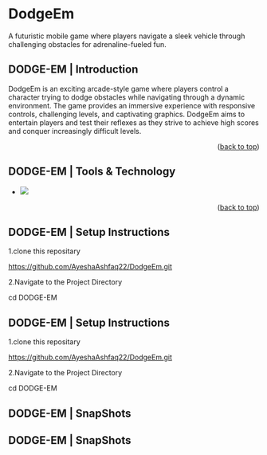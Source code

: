 # DodgeEm
 A futuristic mobile game where players navigate a sleek vehicle through challenging obstacles for adrenaline-fueled fun.
 

## DODGE-EM | Introduction
DodgeEm is an exciting arcade-style game where players control a character trying to dodge obstacles while navigating through a dynamic environment. The game provides an immersive experience with responsive controls, challenging levels, and captivating graphics. DodgeEm aims to entertain players and test their reflexes as they strive to achieve high scores and conquer increasingly difficult levels.
<p align="right">(<a href="#readme-top">back to top</a>)</p>


## DODGE-EM | Tools & Technology
* <img src="https://img.shields.io/badge/Visual_Studio_Code-0078D4?style=for-the-badge&logo=visual%20studio%20code&logoColor=white" />
<p align="right">(<a href="#readme-top">back to top</a>)</p>

 
 ## DODGE-EM | Setup Instructions 

1.clone this repositary

https://github.com/AyeshaAshfaq22/DodgeEm.git

2.Navigate to the Project Directory

cd DODGE-EM 

 
 ## DODGE-EM | Setup Instructions 

1.clone this repositary

https://github.com/AyeshaAshfaq22/DodgeEm.git

2.Navigate to the Project Directory

cd DODGE-EM 


## DODGE-EM | SnapShots
## DODGE-EM | SnapShots
